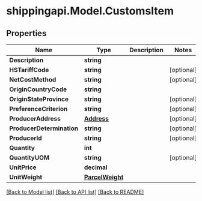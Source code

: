 
# shippingapi.Model.CustomsItem

## Properties

Name | Type | Description | Notes
------------ | ------------- | ------------- | -------------
**Description** | **string** |  | 
**HSTariffCode** | **string** |  | [optional] 
**NetCostMethod** | **string** |  | [optional] 
**OriginCountryCode** | **string** |  | 
**OriginStateProvince** | **string** |  | [optional] 
**PreferenceCriterion** | **string** |  | [optional] 
**ProducerAddress** | [**Address**](Address.md) |  | [optional] 
**ProducerDetermination** | **string** |  | [optional] 
**ProducerId** | **string** |  | [optional] 
**Quantity** | **int** |  | 
**QuantityUOM** | **string** |  | [optional] 
**UnitPrice** | **decimal** |  | 
**UnitWeight** | [**ParcelWeight**](ParcelWeight.md) |  | 

[[Back to Model list]](../README.md#documentation-for-models)
[[Back to API list]](../README.md#documentation-for-api-endpoints)
[[Back to README]](../README.md)

